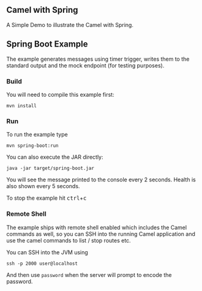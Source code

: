 Camel with Spring
-----------------

A Simple Demo to illustrate the Camel with Spring.

Spring Boot Example
-------------------

The example generates messages using timer trigger, writes them to the standard output and the mock
endpoint (for testing purposes).

### Build
You will need to compile this example first:

	mvn install

### Run
To run the example type

	mvn spring-boot:run

You can also execute the JAR directly:

	java -jar target/spring-boot.jar

You will see the message printed to the console every 2 seconds.
Health is also shown every 5 seconds.

To stop the example hit <kbd>ctrl</kbd>+<kbd>c</kbd>

### Remote Shell

The example ships with remote shell enabled which includes the Camel commands as well, so you can SSH into the running Camel application and use the camel commands to list / stop routes etc.

You can SSH into the JVM using

    ssh -p 2000 user@localhost

And then use `password` when the server will prompt to encode the password.
